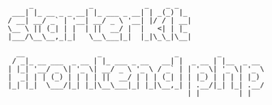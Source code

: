 <pre>
     _             _            _    _ _   
 ___| |_ __ _ _ __| |_ ___ _ __| | _(_) |_ 
/ __| __/ _` | '__| __/ _ \ '__| |/ / | __|
\__ \ || (_| | |  | ||  __/ |  |   <| | |_ 
|___/\__\__,_|_|   \__\___|_|  |_|\_\_|\__|
                                           
  __                 _                 _         _           
 / _|_ __ ___  _ __ | |_ ___ _ __   __| |  _ __ | |__  _ __  
| |_| '__/ _ \| '_ \| __/ _ \ '_ \ / _` | | '_ \| '_ \| '_ \ 
|  _| | | (_) | | | | ||  __/ | | | (_| | | |_) | | | | |_) |
|_| |_|  \___/|_| |_|\__\___|_| |_|\__,_| | .__/|_| |_| .__/ 
                                          |_|         |_|    
</pre>